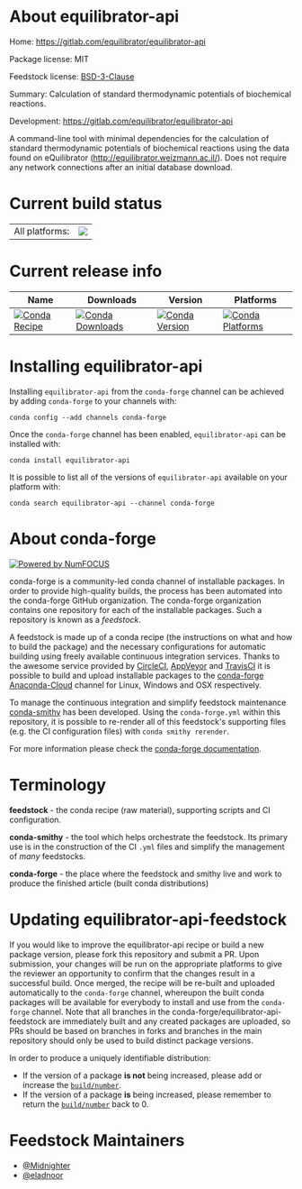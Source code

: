 About equilibrator-api
======================

Home: https://gitlab.com/equilibrator/equilibrator-api

Package license: MIT

Feedstock license: [BSD-3-Clause](https://github.com/conda-forge/equilibrator-api-feedstock/blob/master/LICENSE.txt)

Summary: Calculation of standard thermodynamic potentials of biochemical reactions.

Development: https://gitlab.com/equilibrator/equilibrator-api

A command-line tool with minimal dependencies for the calculation of standard thermodynamic potentials of biochemical reactions using the data found on eQuilibrator (http://equilibrator.weizmann.ac.il/).  Does not require any network connections after an initial database download.


Current build status
====================


<table><tr><td>All platforms:</td>
    <td>
      <a href="https://dev.azure.com/conda-forge/feedstock-builds/_build/latest?definitionId=11172&branchName=master">
        <img src="https://dev.azure.com/conda-forge/feedstock-builds/_apis/build/status/equilibrator-api-feedstock?branchName=master">
      </a>
    </td>
  </tr>
</table>

Current release info
====================

| Name | Downloads | Version | Platforms |
| --- | --- | --- | --- |
| [![Conda Recipe](https://img.shields.io/badge/recipe-equilibrator--api-green.svg)](https://anaconda.org/conda-forge/equilibrator-api) | [![Conda Downloads](https://img.shields.io/conda/dn/conda-forge/equilibrator-api.svg)](https://anaconda.org/conda-forge/equilibrator-api) | [![Conda Version](https://img.shields.io/conda/vn/conda-forge/equilibrator-api.svg)](https://anaconda.org/conda-forge/equilibrator-api) | [![Conda Platforms](https://img.shields.io/conda/pn/conda-forge/equilibrator-api.svg)](https://anaconda.org/conda-forge/equilibrator-api) |

Installing equilibrator-api
===========================

Installing `equilibrator-api` from the `conda-forge` channel can be achieved by adding `conda-forge` to your channels with:

```
conda config --add channels conda-forge
```

Once the `conda-forge` channel has been enabled, `equilibrator-api` can be installed with:

```
conda install equilibrator-api
```

It is possible to list all of the versions of `equilibrator-api` available on your platform with:

```
conda search equilibrator-api --channel conda-forge
```


About conda-forge
=================

[![Powered by NumFOCUS](https://img.shields.io/badge/powered%20by-NumFOCUS-orange.svg?style=flat&colorA=E1523D&colorB=007D8A)](http://numfocus.org)

conda-forge is a community-led conda channel of installable packages.
In order to provide high-quality builds, the process has been automated into the
conda-forge GitHub organization. The conda-forge organization contains one repository
for each of the installable packages. Such a repository is known as a *feedstock*.

A feedstock is made up of a conda recipe (the instructions on what and how to build
the package) and the necessary configurations for automatic building using freely
available continuous integration services. Thanks to the awesome service provided by
[CircleCI](https://circleci.com/), [AppVeyor](https://www.appveyor.com/)
and [TravisCI](https://travis-ci.com/) it is possible to build and upload installable
packages to the [conda-forge](https://anaconda.org/conda-forge)
[Anaconda-Cloud](https://anaconda.org/) channel for Linux, Windows and OSX respectively.

To manage the continuous integration and simplify feedstock maintenance
[conda-smithy](https://github.com/conda-forge/conda-smithy) has been developed.
Using the ``conda-forge.yml`` within this repository, it is possible to re-render all of
this feedstock's supporting files (e.g. the CI configuration files) with ``conda smithy rerender``.

For more information please check the [conda-forge documentation](https://conda-forge.org/docs/).

Terminology
===========

**feedstock** - the conda recipe (raw material), supporting scripts and CI configuration.

**conda-smithy** - the tool which helps orchestrate the feedstock.
                   Its primary use is in the construction of the CI ``.yml`` files
                   and simplify the management of *many* feedstocks.

**conda-forge** - the place where the feedstock and smithy live and work to
                  produce the finished article (built conda distributions)


Updating equilibrator-api-feedstock
===================================

If you would like to improve the equilibrator-api recipe or build a new
package version, please fork this repository and submit a PR. Upon submission,
your changes will be run on the appropriate platforms to give the reviewer an
opportunity to confirm that the changes result in a successful build. Once
merged, the recipe will be re-built and uploaded automatically to the
`conda-forge` channel, whereupon the built conda packages will be available for
everybody to install and use from the `conda-forge` channel.
Note that all branches in the conda-forge/equilibrator-api-feedstock are
immediately built and any created packages are uploaded, so PRs should be based
on branches in forks and branches in the main repository should only be used to
build distinct package versions.

In order to produce a uniquely identifiable distribution:
 * If the version of a package **is not** being increased, please add or increase
   the [``build/number``](https://docs.conda.io/projects/conda-build/en/latest/resources/define-metadata.html#build-number-and-string).
 * If the version of a package **is** being increased, please remember to return
   the [``build/number``](https://docs.conda.io/projects/conda-build/en/latest/resources/define-metadata.html#build-number-and-string)
   back to 0.

Feedstock Maintainers
=====================

* [@Midnighter](https://github.com/Midnighter/)
* [@eladnoor](https://github.com/eladnoor/)

